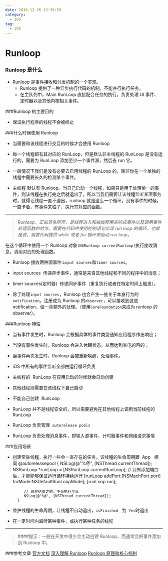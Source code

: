 ```yaml
---
date: 2016-12-26 13:39:59
category:
  - iOS
tag:
  - iOS
---
```


# Runloop

### Runloop 是什么

- Runloop 是事件接收和分发机制的一个实现。
  - Runloop 提供了一种异步执行代码的机制，不能并行执行任务。
  - 在主队列中，Main RunLoop 直接配合任务的执行，负责处理 UI 事件、定时器以及其他内核相关事件。

###Runloop 的主要目的

- 保证执行程序的线程不会被终止

###什么时候使用 Runloop

- 当需要和该线程进行交互的时候才会使用 Runloop

- 每一个线程都有其对应的 RunLoop，但是默认非主线程的 RunLoop 是没有运行的，需要为 RunLoop 添加至少一个事件源，然后去 run 它。

- 一般情况下我们是没有必要去启用线程的 RunLoop 的，除非你在一个单独的线程中需要长久的检测某个事件。

- 主线程 默认有 Runloop。当自己启动一个线程，如果只是用于处理单一的事件，则该线程在执行完之后就退出了。所以当我们需要让该线程监听某项事务时，就得让线程一直不退出，runloop 就是这么一个循环，没有事件的时候，一直卡着，有事件来临了，执行其对应的函数。

---

> _Runloop，正如其名所示，是线程进入和被线程用来响应事件以及调用事件处理函数的地方。需要在代码中使用控制语句实现 run loop 的循环，也就是说，需要代码提供 while 或者 for 循环来驱动 run loop。_

在这个循环中使用一个 Runloop 对象`[NSRunloop currentRunloop]`执行接收消息，调用对应的处理函数。

- Runloop 接收两种源事件:`input sources`和`timer sources`。

- input sources  传递异步事件，通常是来自其他线程和不同的程序中的消息；

- timer sources(定时器)  传递同步事件（重复执行或者在特定时间上触发）。

- 除了处理`input sources`，Runloop 也会产生一些关于本身行为的`notificaiton`。注册成为 Runloop 的`observer`，可以接收到这些 notification，做一些额外的处理。（使用`CoreFoundation`来成为 runloop 的 observer）。

###Runloop 特性

- 当有事件发生时，Runloop 会根据具体的事件类型通知应用程序作出响应；

- 当没有事件发生时，Runloop 会进入休眠状态，从而达到省电的目的；

- 当事件再次发生时，Runloop 会被重新唤醒，处理事件。

- iOS 中所有的事件监听全部由运行循环负责
- 主线程的  RunLoop 在应用启动的时候就会自动创建
- 其他线程则需要在该线程下自己启动
- 不能自己创建  RunLoop
- RunLoop 并不是线程安全的，所以需要避免在其他线程上调用当前线程的 RunLoop
- RunLoop 负责管理  `autorelease pools`
- RunLoop 负责处理消息事件，即输入源事件、计时器事件和网络请求事情

###应用场景

- 创建常驻线程，执行一些会一直存在的任务。该线程的生命周期跟  App
    相同
  @autoreleasepool {
  NSLog(@"%@", [NSThread currentThread]);
  NSRunLoop \*runLoop = [NSRunLoop currentRunLoop];
  // 只有添加端口后，才能能够保证运行循环持续运行
  [runLoop addPort:[NSMachPort port] forMode:NSDefaultRunLoopMode];
  [runLoop run];

           // 线程结束之前，不会执行至此
           NSLog(@"%@", [NSThread currentThread]);
        }

- 维护线程的生命周期，让线程不自动退出，`isFinished`
    为  `Yes`时退出
- 在一定时间内监听某种事件，或执行某种任务的线程

---

> ####提示：一般在开发中很少会主动创建 Runloop，而通常会把事件添加到 Runloop 中。

###参考文章
[官方文档](https://developer.apple.com/library/mac/documentation/Cocoa/Conceptual/Multithreading/RunLoopManagement/RunLoopManagement.html#//apple_ref/doc/uid/10000057i-CH16-SW23)
[深入理解 Runloop](http://blog.ibireme.com/2015/05/18/runloop/)
[Runloop 原理和核心机制](http://www.cnblogs.com/zy1987/p/4582466.html)
